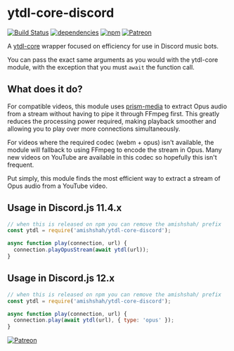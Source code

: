 # ytdl-core-discord

[![Build Status](https://travis-ci.org/amishshah/ytdl-core-discord.svg?branch=master)](https://travis-ci.org/amishshah/ytdl-core-discord)
[![dependencies](https://david-dm.org/amishshah/ytdl-core-discord/status.svg)](https://david-dm.org/amishshah/ytdl-core-discord)
[![npm](https://img.shields.io/npm/dt/ytdl-core-discord.svg)](https://www.npmjs.com/package/ytdl-core-discord)
[![Patreon](https://img.shields.io/badge/donate-patreon-F96854.svg)](https://www.patreon.com/discordjs)

A [ytdl-core](https://github.com/fent/node-ytdl-core/) wrapper focused on efficiency for use in Discord music bots.

You can pass the exact same arguments as you would with the ytdl-core module, with the exception that
you must `await` the function call.  

## What does it do?

For compatible videos, this module uses [prism-media](https://github.com/amishshah/prism-media)
to extract Opus audio from a stream without having to pipe it through FFmpeg first. This greatly
reduces the processing power required, making playback smoother and allowing you to play over
more connections simultaneously.

For videos where the required codec (webm + opus) isn't available, the module will fallback to
using FFmpeg to encode the stream in Opus. Many new videos on YouTube are available in this codec
so hopefully this isn't frequent.

Put simply, this module finds the most efficient way to extract a stream of Opus audio from a YouTube
video.

## Usage in Discord.js 11.4.x

```js
// when this is released on npm you can remove the amishshah/ prefix
const ytdl = require('amishshah/ytdl-core-discord');

async function play(connection, url) {
  connection.playOpusStream(await ytdl(url));
}
```

## Usage in Discord.js 12.x

```js
// when this is released on npm you can remove the amishshah/ prefix
const ytdl = require('amishshah/ytdl-core-discord');

async function play(connection, url) {
  connection.play(await ytdl(url), { type: 'opus' });
}
```

[![Patreon](https://c5.patreon.com/external/logo/become_a_patron_button.png)](https://www.patreon.com/discordjs)
